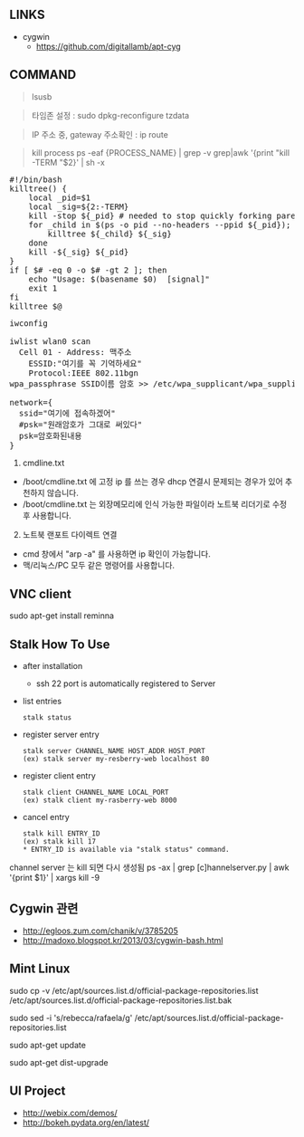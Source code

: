 
## LINKS 
  - cygwin
    - https://github.com/digitallamb/apt-cyg


## COMMAND
> lsusb

> 타임존 설정 : sudo dpkg-reconfigure tzdata

> IP 주소 중, gateway 주소확인 : ip route

> kill process
> ps -eaf {PROCESS_NAME} | grep -v grep|awk '{print "kill -TERM "$2}' | sh -x
<pre>
#!/bin/bash
killtree() {
    local _pid=$1
    local _sig=${2:-TERM}
    kill -stop ${_pid} # needed to stop quickly forking parent from producing child between child killing and parent killing
    for _child in $(ps -o pid --no-headers --ppid ${_pid}); do
        killtree ${_child} ${_sig}
    done
    kill -${_sig} ${_pid}
}
if [ $# -eq 0 -o $# -gt 2 ]; then
    echo "Usage: $(basename $0) <pid> [signal]"
    exit 1
fi
killtree $@
</pre>

<pre>
iwconfig

iwlist wlan0 scan
  Cell 01 - Address: 맥주소
    ESSID:"여기를 꼭 기억하세요"
    Protocol:IEEE 802.11bgn
wpa_passphrase SSID이름 암호 >> /etc/wpa_supplicant/wpa_supplicant.conf

network={
  ssid="여기에 접속하겠어"
  #psk="원래암호가 그대로 써있다"
  psk=암호화된내용
}
</pre>

1. cmdline.txt
  - /boot/cmdline.txt 에 고정 ip 를 쓰는 경우 dhcp 연결시 문제되는 경우가 있어 추천하지 않습니다.
  - /boot/cmdline.txt 는 외장메모리에 인식 가능한 파일이라 노트북 리더기로 수정 후 사용합니다.
2. 노트북 랜포트 다이렉트 연결
  - cmd 창에서 "arp -a" 를 사용하면 ip 확인이 가능합니다.
  - 맥/리눅스/PC 모두 같은 명령어를 사용합니다.

## VNC client
sudo apt-get install reminna

## Stalk How To Use

  - after installation
    - ssh 22 port is automatically registered to Server
  
  - list entries
    ```
    stalk status 
    ```
    
  - register server entry
    ```
    stalk server CHANNEL_NAME HOST_ADDR HOST_PORT
    (ex) stalk server my-resberry-web localhost 80
    ```
    
  - register client entry
    ```
    stalk client CHANNEL_NAME LOCAL_PORT
    (ex) stalk client my-rasberry-web 8000
    ```
  
  - cancel entry
    ```
    stalk kill ENTRY_ID
    (ex) stalk kill 17
    * ENTRY_ID is available via "stalk status" command.
    ```

channel server 는 kill 되면 다시 생성됨
ps -ax | grep  [c]hannelserver.py | awk '{print $1}' | xargs kill -9


## Cygwin 관련
  - http://egloos.zum.com/chanik/v/3785205
  - http://madoxo.blogspot.kr/2013/03/cygwin-bash.html

## Mint Linux
sudo cp -v /etc/apt/sources.list.d/official-package-repositories.list /etc/apt/sources.list.d/official-package-repositories.list.bak

sudo sed -i 's/rebecca/rafaela/g' /etc/apt/sources.list.d/official-package-repositories.list

sudo apt-get update

sudo apt-get dist-upgrade

## UI Project
  - http://webix.com/demos/
  - http://bokeh.pydata.org/en/latest/

